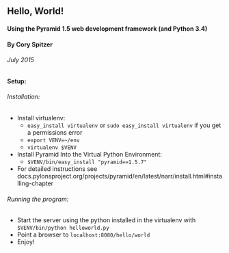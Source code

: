 ## Hello, World!
#### Using the Pyramid 1.5 web development framework (and Python 3.4)
#### By Cory Spitzer
###### July 2015

#### Setup:

###### Installation:
  * Install virtualenv:
    * `easy_install virtualenv` or `sudo easy_install virtualenv` if you get a permissions error
    * `export VENV=~/env`
    * `virtualenv $VENV`
  * Install Pyramid Into the Virtual Python Environment:
    * `$VENV/bin/easy_install "pyramid==1.5.7"`
  * For detailed instructions see docs.pylonsproject.org/projects/pyramid/en/latest/narr/install.html#installing-chapter
  
  
###### Running the program:
  * Start the server using the python installed in the virtualenv with
    `$VENV/bin/python helloworld.py`
  * Point a browser to `localhost:8080/hello/world`
  * Enjoy!
